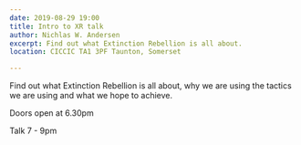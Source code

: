```yaml
---
date: 2019-08-29 19:00
title: Intro to XR talk
author: Nichlas W. Andersen
excerpt: Find out what Extinction Rebellion is all about.
location: CICCIC TA1 3PF Taunton, Somerset

---
```

Find out what Extinction Rebellion is all about, why we are using the tactics we are using and what we hope to achieve.   
  
Doors open at 6.30pm  
  
Talk 7 - 9pm